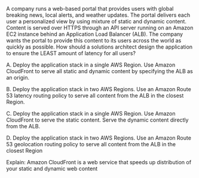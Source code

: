 A company runs a web-based portal that provides users with global breaking news, local alerts, and weather updates. The portal delivers each user a personalized view by using mixture of static and dynamic content. Content is served over HTTPS through an API server running on an Amazon EC2 instance behind an Application Load Balancer (ALB). The company wants the portal to provide this content to its users across the world as quickly as possible. How should a solutions architect design the application to ensure the LEAST amount of latency for all users? 

A. Deploy the application stack in a single AWS Region. Use Amazon CloudFront to serve all static and dynamic content by specifying the ALB as an origin. 

B. Deploy the application stack in two AWS Regions. Use an Amazon Route 53 latency routing policy to serve all content from the ALB in the closest Region. 

C. Deploy the application stack in a single AWS Region. Use Amazon CloudFront to serve the static content. Serve the dynamic content directly from the ALB. 

D. Deploy the application stack in two AWS Regions. Use an Amazon Route 53 geolocation routing policy to serve all content from the ALB in the closest Region

Explain:
Amazon CloudFront is a web service that speeds up distribution of your static and dynamic web content